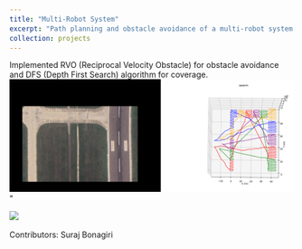 ```yaml
---
title: "Multi-Robot System"
excerpt: "Path planning and obstacle avoidance of a multi-robot system (5 drones) for FOD (Foreign Object Debris) detection on runways.<br/><img src='/images/runway_coverage_comparison.png'>"
collection: projects
---
```


Implemented RVO (Reciprocal Velocity Obstacle) for obstacle avoidance and DFS (Depth First Search) algorithm for coverage.
<br/><img src='/images/runway_coverage_comparison.png'>"

[<img src="https://i9.ytimg.com/vi_webp/EIWhbqbbenI/mq1.webp?sqp=CLCSqqoG-oaymwEmCMACELQB8quKqQMa8AEB-AH-CYACtgWKAgwIABABGEEgPyh_MA8=&rs=AOn4CLC6QbjhkzoixdIl42yQM45stk4BDw" width="50%">](https://www.youtube.com/watch?v=EIWhbqbbenI "Now in Android: 55")

Contributors: Suraj Bonagiri
